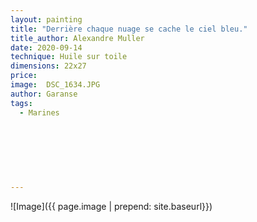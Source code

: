 ```yaml
---
layout: painting
title: "Derrière chaque nuage se cache le ciel bleu."                                        
title_author: Alexandre Muller  
date: 2020-09-14
technique: Huile sur toile 
dimensions: 22x27
price: 
image:  DSC_1634.JPG
author: Garanse
tags:
  - Marines
  
  
  
  
  
  
  
---
```

![Image]({{ page.image | prepend: site.baseurl}})

